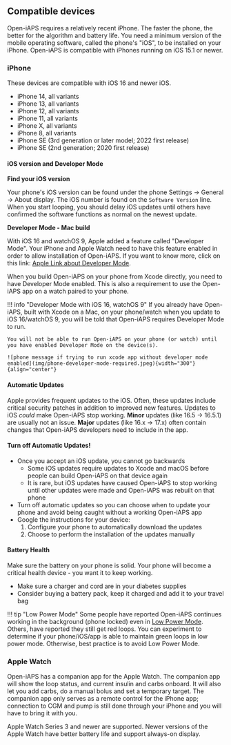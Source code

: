 ## Compatible devices

Open-iAPS requires a relatively recent iPhone. The faster the phone, the better for the algorithm and battery life. You need a minimum version of the mobile operating software, called the phone's "iOS", to be installed on your iPhone. Open-iAPS is compatible with iPhones running on iOS 15.1 or newer.

### iPhone

These devices are compatible with iOS 16 and newer iOS.

- iPhone 14, all variants
- iPhone 13, all variants
- iPhone 12, all variants
- iPhone 11, all variants
- iPhone X, all variants
- iPhone 8, all variants
- iPhone SE (3rd generation or later model; 2022 first release)
- iPhone SE (2nd generation; 2020 first release)

#### iOS version and Developer Mode

<b>Find your iOS version</b>

Your phone's iOS version can be found under the phone Settings -> General -> About display. The iOS number is found on the `Software Version` line. When you start looping, you should delay iOS updates until others have confirmed the software functions as normal on the newest update.

<b>Developer Mode - Mac build</b>

With iOS 16 and watchOS 9, Apple added a feature called "Developer Mode". Your iPhone and Apple Watch need to have this feature enabled in order to allow installation of Open-iAPS. If you want to know more, click on this link: [Apple Link about Developer Mode](https://developer.apple.com/documentation/xcode/enabling-developer-mode-on-a-device).

When you build Open-iAPS on your phone from Xcode directly, you need to have Developer Mode enabled. This is also a requirement to use the Open-iAPS app on a watch paired to your phone.


!!! info "Developer Mode with iOS 16, watchOS 9"
    If you already have Open-iAPS, built with Xcode on a Mac, on your phone/watch when you update to iOS 16/watchOS 9, you will be told that Open-iAPS requires Developer Mode to run.
    
    You will not be able to run Open-iAPS on your phone (or watch) until you have enabled Developer Mode on the device(s).

    ![phone message if trying to run xcode app without developer mode enabled](img/phone-developer-mode-required.jpeg){width="300"}
    {align="center"}

#### Automatic Updates

Apple provides frequent updates to the iOS. Often, these updates include critical security patches in addition to improved new features. Updates to iOS <i>could</i> make Open-iAPS stop working. <b>Minor</b> updates (like 16.5 -> 16.5.1) are usually not an issue. <b>Major</b> updates (like 16.x -> 17.x) often contain changes that Open-iAPS developers need to include in the app.

#### Turn off Automatic Updates!

* Once you accept an iOS update, you cannot go backwards
    * Some iOS updates require updates to Xcode and macOS before people can build Open-iAPS on that device again
    * It is rare, but iOS updates have caused Open-iAPS to stop working until other updates were made and Open-iAPS was rebuilt on that phone
* Turn off automatic updates so you can choose when to update your phone and avoid being caught without a working Open-iAPS app
* Google the instructions for your device:
    1. Configure your phone to automatically download the updates
    1. Choose to perform the installation of the updates manually

#### Battery Health

Make sure the battery on your phone is solid. Your phone will become a critical health device - you want it to keep working.

* Make sure a charger and cord are in your diabetes supplies
* Consider buying a battery pack, keep it charged and add it to your travel bag

!!! tip "Low Power Mode"
    Some people have reported Open-iAPS continues working in the background (phone locked) even in [Low Power Mode](https://support.apple.com/en-us/HT205234). Others, have reported they still get red loops. You can experiment to determine if your phone/iOS/app is able to maintain green loops in low power mode.  Otherwise, best practice is to avoid Low Power Mode.

### Apple Watch

Open-iAPS has a companion app for the Apple Watch. The companion app will show the loop status, and current insulin and carbs onboard. It will also let you add carbs, do a manual bolus and set a temporary target. The companion app only serves as a remote control for the iPhone app; connection to CGM and pump is still done through your iPhone and you will have to bring it with you.

Apple Watch Series 3 and newer are supported. Newer versions of the Apple Watch have better battery life and support always-on display.
